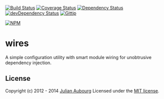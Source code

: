 [![Build Status](https://travis-ci.org/jaubourg/wires.svg?branch=master)](https://travis-ci.org/jaubourg/wires)
[![Coverage Status](https://img.shields.io/coveralls/jaubourg/wires.svg)](https://coveralls.io/r/jaubourg/wires)
[![Dependency Status](https://david-dm.org/jaubourg/wires.svg)](https://david-dm.org/jaubourg/wires)
[![devDependency Status](https://david-dm.org/jaubourg/wires/dev-status.svg)](https://david-dm.org/jaubourg/wires#info=devDependencies)
[![Gittip](https://img.shields.io/gittip/jaubourg.svg)](https://www.gittip.com/jaubourg/)

[![NPM](https://nodei.co/npm/wires.png?downloads=true&stars=true)](https://www.npmjs.org/package/wires)
# wires

A simple configuration utility with smart module wiring for unobtrusive dependency injection.

## License

Copyright (c) 2012 - 2014 [Julian Aubourg](mailto:j@ubourg.net)
Licensed under the [MIT license](https://raw.githubusercontent.com/jaubourg/wires/master/LICENSE-MIT).
